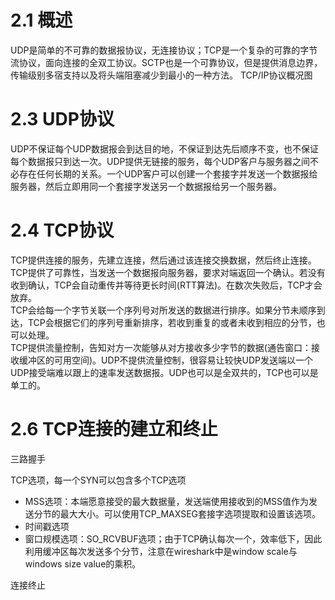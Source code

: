 # 2.1 概述
UDP是简单的不可靠的数据报协议，无连接协议；TCP是一个复杂的可靠的字节流协议，面向连接的全双工协议。SCTP也是一个可靠协议，但是提供消息边界，传输级别多宿支持以及将头端阻塞减少到最小的一种方法。
TCP/IP协议概况图

# 2.3 UDP协议
UDP不保证每个UDP数据报会到达目的地，不保证到达先后顺序不变，也不保证每个数据报只到达一次。UDP提供无链接的服务，每个UDP客户与服务器之间不必存在任何长期的关系。一个UDP客户可以创建一个套接字并发送一个数据报给服务器，然后立即用同一个套接字发送另一个数据报给另一个服务器。
# 2.4 TCP协议
TCP提供连接的服务，先建立连接，然后通过该连接交换数据，然后终止连接。<br>
TCP提供了可靠性，当发送一个数据报向服务器，要求对端返回一个确认。若没有收到确认，TCP会自动重传并等待更长时间(RTT算法)。在数次失败后，TCP才会放弃。<br>
TCP会给每一个字节关联一个序列号对所发送的数据进行排序。如果分节未顺序到达，TCP会根据它们的序列号重新排序，若收到重复的或者未收到相应的分节，也可以处理。<br>
TCP提供流量控制，告知对方一次能够从对方接收多少字节的数据(通告窗口：接收缓冲区的可用空间)。UDP不提供流量控制，很容易让较快UDP发送端以一个UDP接受端难以跟上的速率发送数据报。UDP也可以是全双共的，TCP也可以是单工的。
# 2.6 TCP连接的建立和终止
三路握手

TCP选项，每一个SYN可以包含多个TCP选项<br>
* MSS选项：本端愿意接受的最大数据量，发送端使用接收到的MSS值作为发送分节的最大大小。可以使用TCP_MAXSEG套接字选项提取和设置该选项。<br>
* 时间戳选项
* 窗口规模选项：SO_RCVBUF选项；由于TCP确认每次一个，效率低下，因此利用缓冲区每次发送多个分节，注意在wireshark中是window scale与windows size value的乘积。<br>

连接终止


